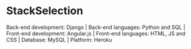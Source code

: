 # StackSelection

Back-end development: Django | 
Back-end languages: Python and SQL | 
Front-end development: Angular.js | 
Front-end languages: HTML, JS and CSS | 
Database: MySQL | 
Platform: Heroku

